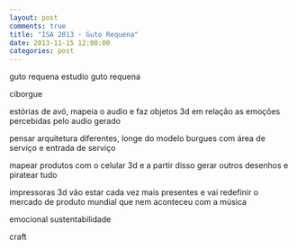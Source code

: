 ```yaml
---
layout: post
comments: true
title: "ISA 2013 - Guto Requena"
date: 2013-11-15 12:00:00
categories: post
---
```


guto requena
estudio guto requena

ciborgue

estórias de avó, mapeia o audio e faz objetos 3d em relação as emoções percebidas pelo audio gerado

pensar arquitetura diferentes, longe do modelo burgues com área de serviço e entrada de serviço

mapear produtos com o celular 3d e a partir disso gerar outros desenhos e piratear tudo

impressoras 3d vão estar cada vez mais presentes e vai redefinir o mercado de produto mundial que nem aconteceu com a música

emocional sustentabilidade

craft